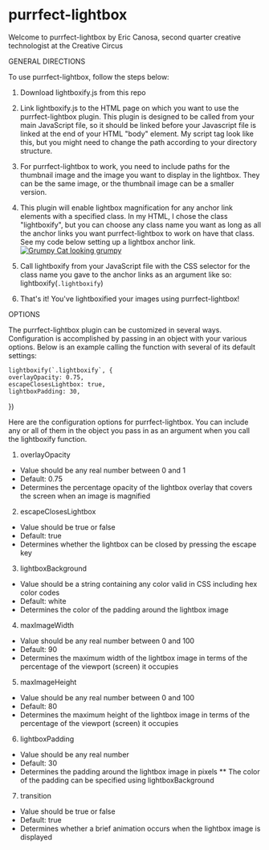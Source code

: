 # purrfect-lightbox
 
Welcome to purrfect-lightbox by Eric Canosa, second quarter creative technologist at the Creative Circus

GENERAL DIRECTIONS

To use purrfect-lightbox, follow the steps below:

1) Download lightboxify.js from this repo

2) Link lightboxify.js to the HTML page on which you want to use the purrfect-lightbox plugin. This plugin is designed to be called from your main JavaScript file, so it should be linked before your Javascript file is linked at the end of your HTML "body" element. My script tag look like this, but you might need to change the path according to your directory structure.
    <script src="dist/js/lightboxify.js"></script>

3) For purrfect-lightbox to work, you need to include paths for the thumbnail image and the image you want to display in the lightbox. They can be the same image, or the thumbnail image can be a smaller version.

4) This plugin will enable lightbox magnification for any anchor link elements with a specified class. In my HTML, I chose the class "lightboxify", but you can choose any class name you want as long as all the anchor links you want purrfect-lightbox to work on have that class. See my code below setting up a lightbox anchor link.
    <a class="lightboxify" href="dist/img/GRUMPYCAT.jpg">
		<img class="thumbnail" alt="Grumpy Cat looking grumpy" src="dist/img/GRUMPYCAT.jpg">
	</a>

5) Call lightboxify from your JavaScript file with the CSS selector for the class name you gave to the anchor links as an argument like so:
    lightboxify(`.lightboxify`)

6) That's it! You've lightboxified your images using purrfect-lightbox!

OPTIONS

The purrfect-lightbox plugin can be customized in several ways. Configuration is accomplished by passing in an object with your various options. Below is an example calling the function with several of its default settings:

    lightboxify(`.lightboxify`, {
    overlayOpacity: 0.75,
    escapeClosesLightbox: true,
    lightboxPadding: 30,
})

Here are the configuration options for purrfect-lightbox. You can include any or all of them in the object you pass in as an argument when you call the lightboxify function.

1) overlayOpacity
- Value should be any real number between 0 and 1
- Default: 0.75
- Determines the percentage opacity of the lightbox overlay that covers the screen when an image is magnified

2) escapeClosesLightbox
- Value should be true or false
- Default: true
- Determines whether the lightbox can be closed by pressing the escape key

3) lightboxBackground
- Value should be a string containing any color valid in CSS including hex color codes
- Default: white
- Determines the color of the padding around the lightbox image

4) maxImageWidth
- Value should be any real number between 0 and 100
- Default: 90
- Determines the maximum width of the lightbox image in terms of the percentage of the viewport (screen) it occupies

5) maxImageHeight
- Value should be any real number between 0 and 100
- Default: 80
- Determines the maximum height of the lightbox image in terms of the percentage of the viewport (screen) it occupies

6) lightboxPadding
- Value should be any real number
- Default: 30
- Determines the padding around the lightbox image in pixels 
** The color of the padding can be specified using lightboxBackground

7) transition
- Value should be true or false
- Default: true
- Determines whether a brief animation occurs when the lightbox image is displayed